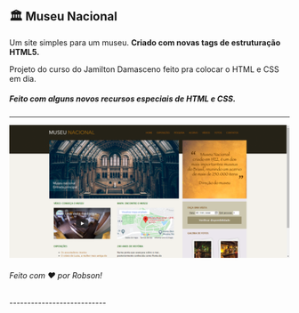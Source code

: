 ## 🏛  Museu Nacional

Um site simples para um museu. <strong>Criado com novas tags de estruturação HTML5.</strong>

Projeto do curso do Jamilton Damasceno feito pra colocar o HTML e CSS em dia. 

<h5>Feito com alguns novos recursos especiais de HTML e CSS.</h5>

<hr>

<p align="center">
	<img alt="exemplo" src="github/exemplo.PNG" witdh="50%">
</p>

<h6>Feito com ♥ por Robson!</h6>
---------------------------
